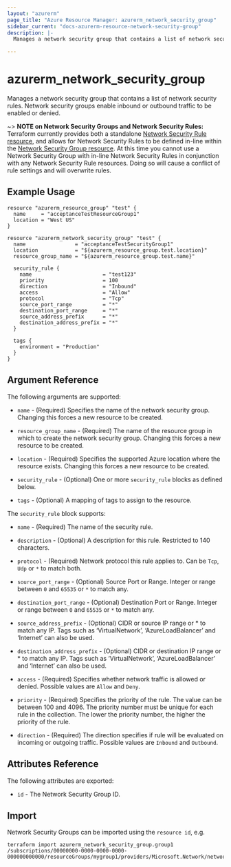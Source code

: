 ```yaml
---
layout: "azurerm"
page_title: "Azure Resource Manager: azurerm_network_security_group"
sidebar_current: "docs-azurerm-resource-network-security-group"
description: |-
  Manages a network security group that contains a list of network security rules. Network security groups enable inbound or outbound traffic to be enabled or denied.

---
```


# azurerm_network_security_group

Manages a network security group that contains a list of network security rules.  Network security groups enable inbound or outbound traffic to be enabled or denied.

~> **NOTE on Network Security Groups and Network Security Rules:** Terraform currently
provides both a standalone [Network Security Rule resource](network_security_rule.html), and allows for Network Security Rules to be defined in-line within the [Network Security Group resource](network_security_group.html).
At this time you cannot use a Network Security Group with in-line Network Security Rules in conjunction with any Network Security Rule resources. Doing so will cause a conflict of rule settings and will overwrite rules.

## Example Usage

```hcl
resource "azurerm_resource_group" "test" {
  name     = "acceptanceTestResourceGroup1"
  location = "West US"
}

resource "azurerm_network_security_group" "test" {
  name                = "acceptanceTestSecurityGroup1"
  location            = "${azurerm_resource_group.test.location}"
  resource_group_name = "${azurerm_resource_group.test.name}"

  security_rule {
    name                       = "test123"
    priority                   = 100
    direction                  = "Inbound"
    access                     = "Allow"
    protocol                   = "Tcp"
    source_port_range          = "*"
    destination_port_range     = "*"
    source_address_prefix      = "*"
    destination_address_prefix = "*"
  }

  tags {
    environment = "Production"
  }
}
```

## Argument Reference

The following arguments are supported:

* `name` - (Required) Specifies the name of the network security group. Changing this forces a new resource to be created.

* `resource_group_name` - (Required) The name of the resource group in which to create the network security group. Changing this forces a new resource to be created.

* `location` - (Required) Specifies the supported Azure location where the resource exists. Changing this forces a new resource to be created.

* `security_rule` - (Optional) One or more `security_rule` blocks as defined below.

* `tags` - (Optional) A mapping of tags to assign to the resource.


The `security_rule` block supports:

* `name` - (Required) The name of the security rule.

* `description` - (Optional) A description for this rule. Restricted to 140 characters.

* `protocol` - (Required) Network protocol this rule applies to. Can be `Tcp`, `Udp` or `*` to match both.

* `source_port_range` - (Optional) Source Port or Range. Integer or range between `0` and `65535` or `*` to match any.

* `destination_port_range` - (Optional) Destination Port or Range. Integer or range between `0` and `65535` or `*` to match any.

* `source_address_prefix` - (Optional) CIDR or source IP range or * to match any IP. Tags such as ‘VirtualNetwork’, ‘AzureLoadBalancer’ and ‘Internet’ can also be used.

* `destination_address_prefix` - (Optional) CIDR or destination IP range or * to match any IP. Tags such as ‘VirtualNetwork’, ‘AzureLoadBalancer’ and ‘Internet’ can also be used.

* `access` - (Required) Specifies whether network traffic is allowed or denied. Possible values are `Allow` and `Deny`.

* `priority` - (Required) Specifies the priority of the rule. The value can be between 100 and 4096. The priority number must be unique for each rule in the collection. The lower the priority number, the higher the priority of the rule.

* `direction` - (Required) The direction specifies if rule will be evaluated on incoming or outgoing traffic. Possible values are `Inbound` and `Outbound`.


## Attributes Reference

The following attributes are exported:

* `id` - The Network Security Group ID.


## Import

Network Security Groups can be imported using the `resource id`, e.g.

```shell
terraform import azurerm_network_security_group.group1 /subscriptions/00000000-0000-0000-0000-000000000000/resourceGroups/mygroup1/providers/Microsoft.Network/networkSecurityGroups/mySecurityGroup
```
